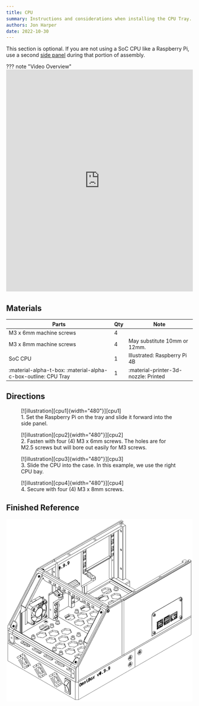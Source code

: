 ```yaml
---
title: CPU
summary: Instructions and considerations when installing the CPU Tray.
authors: Jon Harper
date: 2022-10-30
---
```


This section is optional. If you are not using a SoC CPU like a Raspberry Pi, use a second [side panel][side] during that portion of assembly.

??? note "Video Overview"
    <iframe src="https://jon-harper.github.io/OmniBox/video/cpu.mp4" frameborder="0" width="100%" height="600px" allowfullscreen></iframe>

## Materials

| Parts                     | Qty | Note                            |
|---------------------------|-----|---------------------------------|
| M3 x 6mm machine screws   | 4   |                                 |
| M3 x 8mm machine screws   | 4   | May substitute 10mm or 12mm.    |
| SoC CPU                   | 1   | Illustrated: Raspberry Pi 4B    |
| :material-alpha-t-box: :material-alpha-c-box-outline: CPU Tray | 1   | :material-printer-3d-nozzle: Printed |

## Directions
                                                            
<figure markdown>
  [![illustration][cpu1]{width="480"}][cpu1]
  <figcaption>1. Set the Raspberry Pi on the tray and slide it forward into the side panel.</figcaption>
</figure>

<figure markdown>
  [![illustration][cpu2]{width="480"}][cpu2]
  <figcaption>2. Fasten with four (4) M3 x 6mm screws. The holes are for M2.5 screws but will bore out easily for M3 screws.<figcaption>
</figure>

<figure markdown>
  [![illustration][cpu3]{width="480"}][cpu3]
  <figcaption>3. Slide the CPU into the case. In this example, we use the right CPU bay.</figcaption>
</figure>

<figure markdown>
  [![illustration][cpu4]{width="480"}][cpu4]
  <figcaption>4. Secure with four (4) M3 x 8mm screws.</figcaption>
</figure>

## Finished Reference

![illustration][cpu_final]

[side]: side.md

[cpu1]: ../img/assembly/trays/cpu/cpu1.png
[cpu2]: ../img/assembly/trays/cpu/cpu2.png
[cpu3]: ../img/assembly/trays/cpu/cpu3.png
[cpu4]: ../img/assembly/trays/cpu/cpu4.png
[cpu_final]: ../img/assembly/trays/cpu/cpu_final.png
[vid_cpu]: ../video/cpu.mp4